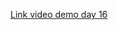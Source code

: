 [Link video demo day 16](https://www.youtube.com/watch?v=QkwYUKbscQg&list=PLSpCQre3PzmVdugqY_dFdY7fvU0l-KM71&index=8)
